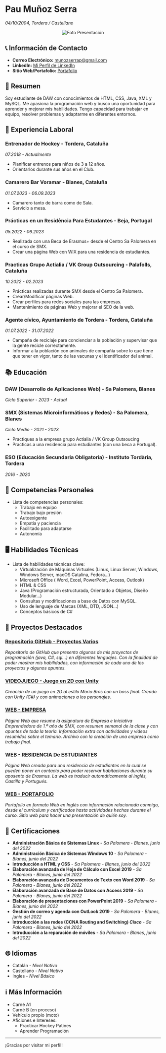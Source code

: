 # Pau Muñoz Serra
*04/10/2004, Tordera / Castellano*
<p align="center">
  <img src="https://media.licdn.com/dms/image/C4D03AQEHPIY7PjkZeg/profile-displayphoto-shrink_400_400/0/1653841055965?e=2147483647&v=beta&t=W1uP8pR96umCJyVHDfFFOQBZam7CuDBymOSdKpvr8OI" alt="Foto Presentación">
</p>


## 📞 Información de Contacto

- **Correo Electrónico:** munozserrap@gmail.com
- **LinkedIn:** [Mi Perfil de LinkedIn](https://www.linkedin.com/in/pau-muñoz-serra-1383a6194/)
- **Sitio Web/Portafolio:** [Portafolio](https://github.com/MunozSerraPau/PORTFOLIO)


## 📖 Resumen

Soy estudiante de DAW con conocimientos de HTML, CSS, Java, XML y MySQL. Me apasiona la programación web y busco una oportunidad para aprender y mejorar mis habilidades. Tengo capacidad para trabajar en equipo, resolver problemas y adaptarme en diferentes entornos.


## 👷 Experiencia Laboral

### Entrenador de Hockey - Tordera, Cataluña
*07.2018 - Actualmente*

- Planificar entrenos para niños de 3 a 12 años.
- Orientarlos durante sus años en el Club.

### Camarero Bar Voramar - Blanes, Cataluña
*01.07.2023 - 06.09.2023*

- Camarero tanto de barra como de Sala.
- Servicio a mesa.

### Prácticas en un Residência Para Estudantes - Beja, Portugal
*05.2022 - 06.2023*

- Realizada con una Beca de Erasmus+ desde el Centro Sa Palomera en el curso de SMX.
- Crear una página Web con WIX para una residencia de estudiantes.

### Practicas Grupo Actialia / VK Group Outsourcing - Palafolls, Cataluña
*10.2022 - 02.2023*

- Prácticas realizadas durante SMX desde el Centro Sa Palomera.
- Crear/Modificar páginas Web.
- Crear perfiles para redes sociales para las empresas.
- Mantenimiento de páginas Web y mejorar el SEO de la web.

### Agente cívico, Ayuntamiento de Tordera - Tordera, Cataluña
*01.07.2022 - 31.07.2022*

- Campaña de reciclaje para concienciar a la población y supervisar que la gente recicle correctamente.
- Informar a la población con animales de compañía sobre lo que tiene que tener en vigor, tanto de las vacunas y el identificador del animal.


## 📚 Educación

### DAW (Desarrollo de Aplicaciones Web) - Sa Palomera, Blanes
*Ciclo Superior* - *2023 - Actual*


### SMX (Sistemas Microinformáticos y Redes) - Sa Palomera, Blanes
*Ciclo Medio* - *2021 - 2023*
- Practiques a la empresa grupo Actialia / VK Group Outsoucing
- Practicas a una residencia para estudiantes (con una beca a Portugal).

### ESO (Educación Secundaria Obligatoria) - Instituto Tordària, Tordera
*2016 - 2020*


## 🤔 Competencias Personales

- Lista de competencias personales:
  - Trabajo en equipo
  - Trabajo bajo presión
  - Autoexigente
  - Empatía y paciencia
  - Facilitado para adaptarse
  - Autonomía


## 🖥️ Habilidades Técnicas

- Lista de habilidades técnicas clave:
  - Virtualización de Máquinas Virtuales (Linux, Linux Server, Windows, Windows Server, macOS Catalina, Fedora...)
  - Microsoft Office ( Word, Excel, PowerPoint, Access, Outlook)
  - HTML & CSS
  - Java (Programación estructurada, Orientado a Objetos, Diseño Modular...)
  - Consultas y modificaciones a base de Datos con MySQL.
  - Uso de lenguaje de Marcas (XML, DTD, JSON...)
  - Conceptos básicos de C#


## 📂 Proyectos Destacados

### [Repositorio GitHub - Proyectos Varios](https://github.com/MunozSerraPau/PORTFOLIO/tree/main/Proyectos)
*Repositorio de GitHub que presento algunos de mis proyectos de programación (java, C#, sql...) en diferentes lenguajes.
Con la finalidad de poder mostrar mis habilidades, con información de cada uno de los proyectos y algunos apuntes.*

### [VIDEOJUEGO - Juego en 2D con Unity](https://github.com/MunozSerraPau/PORTFOLIO/tree/main/Proyectos/UNITY)
*Creación de un juego en 2D al estilo Mario Bros con un boss final. 
Creado con Unity (C#) y con animaciones a los personajes.*

### [WEB - EMPRESA](https://munozserrap.wixsite.com/pamuse-empresa)
*Página Web que resume la asignatura de Empresa e Iniciativa Emprendedora de 1.º año de SMX, con resumen semanal de la clase y con apuntes de toda la teoría.
Información extra con actividades y videos resumidos sobre el temario. Archivo con la creación de una empresa como trabajo final.*

### [WEB - RESIDENCIA De ESTUDIANTES](https://munozserrap.wixsite.com/residancia-beja)
*Página Web creada para una residencia de estudiantes en la cual se pueden poner en contacto para poder reservar habitaciones durante su aposento de Erasmus. 
La web es traducir automáticamente al inglés, Castilla y Portugués.*

### [WEB - PORTAFOLIO](https://munozserrap.wixsite.com/pmsporfoli)
*Portafolio en formato Web en Inglés con información relacionada conmigo, desde el currículum y certificados hasta actividades hechas durante el curso. 
Sitio web para hacer una presentación de quién soy.*


## 📑 Certificaciones

- **Administración Básica de Sistemas Linux** - *Sa Palomera* - *Blanes, junio del 2022*
- **Administración Básica de Sistemas Windows 10** - *Sa Palomera* - *Blanes, junio del 2022*
- **Introducción a HTML y CSS** - *Sa Palomera* - *Blanes, junio del 2022*
- **Elaboración avanzada de Hoja de Cálculo con Excel 2019** - *Sa Palomera* - *Blanes, junio del 2022*
- **Elaboración avanzada de Documentos de Texto con Word 2019** - *Sa Palomera* - *Blanes, junio del 2022*
- **Elaboración avanzada de Base de Datos con Access 2019** - *Sa Palomera* - *Blanes, junio del 2022*
- **Elaboración de presentaciones con PowerPoint 2019** - *Sa Palomera* - *Blanes, junio del 2022*
- **Gestión de correo y agenda con OutLook 2019** - *Sa Palomera* - *Blanes, junio del 2022*
- **Introducción a las redes (CCNA Routing and Switching) *Cisco*** - *Sa Palomera* - *Blanes, junio del 2022*
- **Introducción a la reparación de móviles** - *Sa Palomera* - *Blanes, junio del 2022*


## 🌐 Idiomas

- Catalán - *Nivel Nativo*
- Castellano - *Nivel Nativo*
- Ingles - *Nivel Básico*


## ℹ️ Más Información

- Carné A1
- Carné B (en proceso)
- Vehículo propio (moto)
- Aficiones e Intereses:
    - Practicar Hockey Patines
    - Aprender Programación

---

¡Gracias por visitar mi perfil! 
